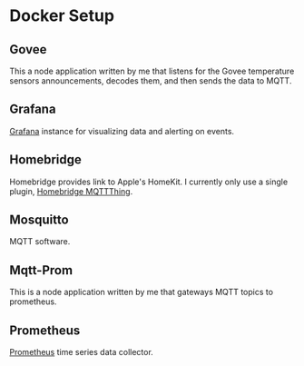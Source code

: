 # Docker Setup

## Govee

This a node application written by me that listens for the Govee temperature sensors announcements, decodes them, and then sends the data to MQTT.

## Grafana

[Grafana](https://grafana.com) instance for visualizing data and alerting on events.

## Homebridge

Homebridge provides link to Apple's HomeKit. I currently only use a single plugin, [Homebridge MQTTThing](https://github.com/arachnetech/homebridge-mqttthing#readme).

## Mosquitto

MQTT software.

## Mqtt-Prom

This is a node application written by me that gateways MQTT topics to prometheus.

## Prometheus

[Prometheus](https://prometheus.io) time series data collector.